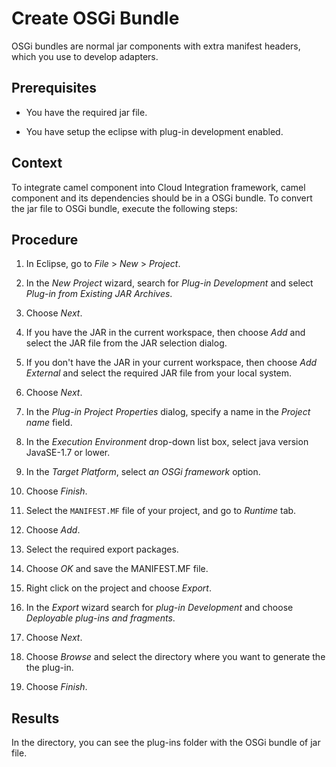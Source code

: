 <!-- loio0b4364a961874ea8b98b89f7d4838914 -->

# Create OSGi Bundle

OSGi bundles are normal jar components with extra manifest headers, which you use to develop adapters.



## Prerequisites

-   You have the required jar file.

-   You have setup the eclipse with plug-in development enabled.



## Context

To integrate camel component into Cloud Integration framework, camel component and its dependencies should be in a OSGi bundle. To convert the jar file to OSGi bundle, execute the following steps:



## Procedure

1.  In Eclipse, go to *File* \> *New* \> *Project*.

2.  In the *New Project* wizard, search for *Plug-in Development* and select *Plug-in from Existing JAR Archives*.

3.  Choose *Next*.

4.  If you have the JAR in the current workspace, then choose *Add* and select the JAR file from the JAR selection dialog.

5.  If you don't have the JAR in your current workspace, then choose *Add External* and select the required JAR file from your local system.

6.  Choose *Next*.

7.  In the *Plug-in Project Properties* dialog, specify a name in the *Project name* field.

8.  In the *Execution Environment* drop-down list box, select java version JavaSE-1.7 or lower.

9.  In the *Target Platform*, select *an OSGi framework* option.

10. Choose *Finish*.

11. Select the `MANIFEST.MF` file of your project, and go to *Runtime* tab.

12. Choose *Add*.

13. Select the required export packages.

14. Choose *OK* and save the MANIFEST.MF file.

15. Right click on the project and choose *Export*.

16. In the *Export* wizard search for *plug-in Development* and choose *Deployable plug-ins and fragments*.

17. Choose *Next*.

18. Choose *Browse* and select the directory where you want to generate the the plug-in.

19. Choose *Finish*.




## Results

In the directory, you can see the plug-ins folder with the OSGi bundle of jar file.

